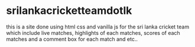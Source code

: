 # srilankacricketteamdotlk
this is a site done using html css and vanilla js for the sri lanka cricket team which include live matches, highlights of each matches, scores of each matches and a comment box for each match and etc.. 
